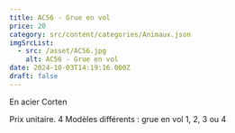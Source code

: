 ```yaml
---
title: AC56 - Grue en vol
price: 20
category: src/content/categories/Animaux.json
imgSrcList:
  - src: /asset/AC56.jpg
    alt: AC56 - Grue en vol
date: 2024-10-03T14:19:16.000Z
draft: false
---
```


En acier Corten

Prix unitaire. 4 Modèles différents : grue en vol 1, 2, 3 ou 4
